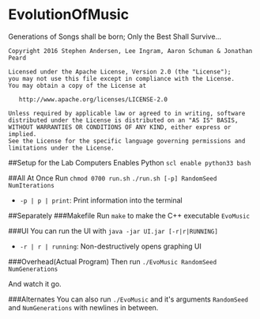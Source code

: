# EvolutionOfMusic
Generations of Songs shall be born; Only the Best Shall Survive...
  
  
  
    Copyright 2016 Stephen Andersen, Lee Ingram, Aaron Schuman & Jonathan Peard

    Licensed under the Apache License, Version 2.0 (the "License");
    you may not use this file except in compliance with the License.
    You may obtain a copy of the License at

       http://www.apache.org/licenses/LICENSE-2.0

    Unless required by applicable law or agreed to in writing, software
    distributed under the License is distributed on an "AS IS" BASIS,
    WITHOUT WARRANTIES OR CONDITIONS OF ANY KIND, either express or implied.
    See the License for the specific language governing permissions and
    limitations under the License.

##Setup for the Lab Computers
Enables Python
   `scl enable python33 bash`

##All At Once
Run
   `chmod 0700 run.sh`
   `./run.sh [-p] RandomSeed NumIterations`

  - `-p | p | print`: Print information into the terminal

##Separately
###Makefile
Run
   `make`
to make the C++ executable `EvoMusic`

###UI
You can run the UI with
    `java -jar UI.jar [-r|r|RUNNING]`

  - `-r | r | running`: Non-destructively opens graphing UI
    
###Overhead(Actual Program)
Then run
    `./EvoMusic RandomSeed NumGenerations`
    
And watch it go.

###Alternates
You can also run
      `./EvoMusic` and it's arguments `RandomSeed` and `NumGenerations` with newlines in between.
